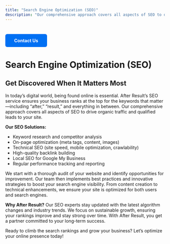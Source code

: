 ```yaml
---
title: "Search Engine Optimization (SEO)"
description: "Our comprehensive approach covers all aspects of SEO to drive organic traffic and qualified leads to your site."
---
```

<a href="https://wa.me/919991283530?text=Hi%2C%20I%20am%20interested%20in%20Search%20Engine%20optimisation%2C%20please%20arrange%20a%20call%20back." style="
  display: inline-block;
  padding: 12px 28px;
  background-color: #0070f3;
  color: #fff;
  border-radius: 6px;
  text-decoration: none;
  font-weight: bold;
  margin-top: 24px;
  transition: background 0.2s;
">
  Contact Us
</a>


# Search Engine Optimization (SEO)

## Get Discovered When It Matters Most

In today’s digital world, being found online is essential. After Result’s SEO service ensures your business ranks at the top for the keywords that matter—including “after,” “result,” and everything in between. Our comprehensive approach covers all aspects of SEO to drive organic traffic and qualified leads to your site.

**Our SEO Solutions:**
- Keyword research and competitor analysis
- On-page optimization (meta tags, content, images)
- Technical SEO (site speed, mobile optimization, crawlability)
- High-quality backlink building
- Local SEO for Google My Business
- Regular performance tracking and reporting

We start with a thorough audit of your website and identify opportunities for improvement. Our team then implements best practices and innovative strategies to boost your search engine visibility. From content creation to technical enhancements, we ensure your site is optimized for both users and search engines.

**Why After Result?**
Our SEO experts stay updated with the latest algorithm changes and industry trends. We focus on sustainable growth, ensuring your rankings improve and stay strong over time. With After Result, you get a partner committed to your long-term success.

Ready to climb the search rankings and grow your business? Let’s optimize your online presence today!
